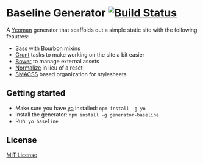 # Baseline Generator [![Build Status](https://secure.travis-ci.org/bdielman/generator-baseline.png?branch=master)](https://travis-ci.org/bdielman/generator-baseline)

A [Yeoman](http://yeoman.io) generator that scaffolds out a simple static site with the following feautres:

* [Sass](http://sass-lang.com) with [Bourbon](http://bourbon.io) mixins
* [Grunt](http://gruntjs.com) tasks to make working on the site a bit easier
* [Bower](http://bower.io) to manage external assets
* [Normalize](http://necolas.github.io/normalize.css) in lieu of a reset
* [SMACSS](http://smacss.com) based organization for stylesheets

## Getting started
- Make sure you have [yo](https://github.com/yeoman/yo) installed:
    `npm install -g yo`
- Install the generator: `npm install -g generator-baseline`
- Run: `yo baseline`

## License
[MIT License](http://en.wikipedia.org/wiki/MIT_License)

